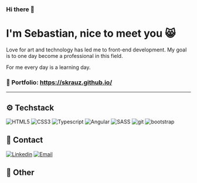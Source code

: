 ### Hi there 👋

# I'm Sebastian, nice to meet you 😸

Love for art and technology has led me to front-end development. My goal is to one day become a professional in this field.

For me every day is a learning day.

### 💎 Portfolio: https://skrauz.github.io/

<hr>

## ⚙️ Techstack
![HTML5](https://img.shields.io/badge/HTML5-e14b25?style=for-the-badge&logo=html5&logoColor=ffffff)
![CSS3](https://img.shields.io/badge/CSS3-225faa?style=for-the-badge&logo=css3&logoColor=ffffff)
![Typescript](https://img.shields.io/badge/Typescript-3178c6?style=for-the-badge&logo=typescript&logoColor=ffffff)
![Angular](https://img.shields.io/badge/Angular-c3002f?style=for-the-badge&logo=angular&logoColor=ffffff)
![SASS](https://img.shields.io/badge/SASS-bb5e89?style=for-the-badge&logo=sass&logoColor=ffffff)
![git](https://img.shields.io/badge/git-ea4d32?style=for-the-badge&logo=git&logoColor=ffffff)
![bootstrap](https://img.shields.io/badge/bootstrap-6d39b7?style=for-the-badge&logo=bootstrap&logoColor=ffffff)

## 📧 Contact
[![Linkedin](https://img.shields.io/badge/Linkedin-007ec6?style=for-the-badge&logo=linkedin&logoColor=ffffff)](https://www.linkedin.com/in/sebastian-krauzowicz-880683246/)
[![Email](https://img.shields.io/badge/Email-red?style=for-the-badge&logo=gmail&logoColor=ffffff)](mailto:krauzowiczs42@gmail.com)

## 🔶 Other

<!--
**Skrauz/Skrauz** is a ✨ _special_ ✨ repository because its `README.md` (this file) appears on your GitHub profile.

Here are some ideas to get you started:

- 🔭 I’m currently working on ...
- 🌱 I’m currently learning ...
- 👯 I’m looking to collaborate on ...
- 🤔 I’m looking for help with ...
- 💬 Ask me about ...
- 📫 How to reach me: ...
- 😄 Pronouns: ...
- ⚡ Fun fact: ...
-->
